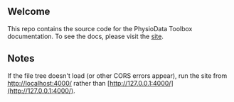 ## Welcome ##
This repo contains the source code for the PhysioData Toolbox documentation. To see the docs, please visit the [site](https://physiodatatoolbox.leidenuniv.nl/).

## Notes ##
If the file tree doesn't load (or other CORS errors appear), run the site from [http://localhost:4000/](http://localhost:4000/) rather than [http://127.0.0.1:4000/](http://127.0.0.1:4000/).
